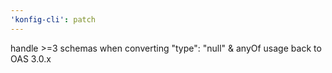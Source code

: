 ```yaml
---
'konfig-cli': patch
---
```


handle >=3 schemas when converting "type": "null" & anyOf usage back to OAS 3.0.x
